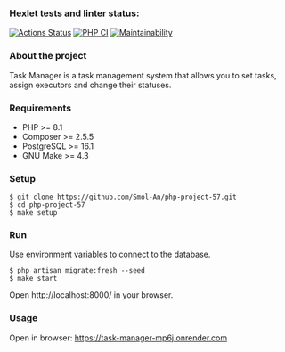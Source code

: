 ### Hexlet tests and linter status:
[![Actions Status](https://github.com/Smol-An/php-project-57/actions/workflows/hexlet-check.yml/badge.svg)](https://github.com/Smol-An/php-project-57/actions)
[![PHP CI](https://github.com/Smol-An/php-project-57/actions/workflows/phpci.yml/badge.svg)](https://github.com/Smol-An/php-project-57/actions/workflows/phpci.yml)
[![Maintainability](https://api.codeclimate.com/v1/badges/92a6ae456edcb44d8828/maintainability)](https://codeclimate.com/github/Smol-An/php-project-57/maintainability)

### About the project
Task Manager is a task management system that allows you to set tasks, assign executors and change their statuses.


### Requirements
* PHP >= 8.1
* Composer >= 2.5.5
* PostgreSQL >= 16.1
* GNU Make >= 4.3

### Setup
```
$ git clone https://github.com/Smol-An/php-project-57.git
$ cd php-project-57
$ make setup
```

### Run
Use environment variables to connect to the database.

```
$ php artisan migrate:fresh --seed
$ make start
```

Open http://localhost:8000/ in your browser.

### Usage
Open in browser: https://task-manager-mp6j.onrender.com
